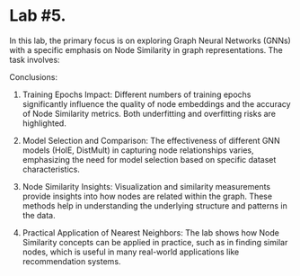 # Lab #5.

In this lab, the primary focus is on exploring Graph Neural Networks (GNNs) with a specific emphasis on Node Similarity in graph representations. The task involves:

Conclusions:

1. Training Epochs Impact: Different numbers of training epochs significantly influence the quality of node embeddings and the accuracy of Node Similarity metrics. Both underfitting and overfitting risks are highlighted.

2. Model Selection and Comparison: The effectiveness of different GNN models (HolE, DistMult) in capturing node relationships varies, emphasizing the need for model selection based on specific dataset characteristics.

3. Node Similarity Insights: Visualization and similarity measurements provide insights into how nodes are related within the graph. These methods help in understanding the underlying structure and patterns in the data.

4. Practical Application of Nearest Neighbors: The lab shows how Node Similarity concepts can be applied in practice, such as in finding similar nodes, which is useful in many real-world applications like recommendation systems.
